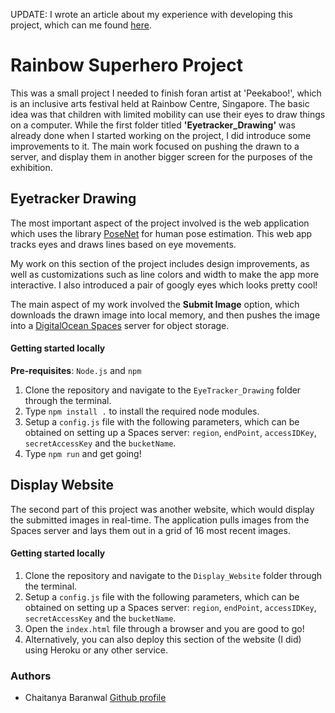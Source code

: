 UPDATE: I wrote an article about my experience with developing this project, which can me found [here](https://medium.com/swlh/my-experience-with-using-digitalocean-spaces-in-javascript-1669abf66fb6).

# Rainbow Superhero Project

This was a small project I needed to finish foran artist at 'Peekaboo!', which is an inclusive arts festival held at Rainbow Centre, Singapore. The basic idea was that children with limited mobility can use their eyes to draw things on a computer. While the first folder titled **'Eyetracker_Drawing'** was already done when I started working on the project, I did introduce some improvements to it. The main work focused on pushing the drawn to a server, and display them in another bigger screen for the purposes of the exhibition.

## Eyetracker Drawing

The most important aspect of the project involved is the web application which uses the library [PoseNet](https://ml5js.org/docs/posenet-webcam) for human pose estimation. This web app tracks eyes and draws lines based on eye movements. 

My work on this section of the project includes design improvements, as well as customizations such as line colors and width to make the app more interactive. I also introduced a pair of googly eyes which looks pretty cool! 

The main aspect of my work involved the **Submit Image** option, which downloads the drawn image into local memory, and then pushes the image into a [DigitalOcean Spaces](https://www.digitalocean.com/products/spaces/) server for object storage. 

#### Getting started locally

**Pre-requisites**: `Node.js` and `npm`

1. Clone the repository and navigate to the `EyeTracker_Drawing` folder through the terminal.
2. Type `npm install .` to install the required node modules.
3. Setup a `config.js` file with the following parameters, which can be obtained on setting up a Spaces server: `region`, `endPoint`, `accessIDKey`, `secretAccessKey` and the `bucketName`.
4. Type `npm run` and get going!

## Display Website

The second part of this project was another website, which would display the submitted images in real-time. The application pulls images from the Spaces server and lays them out in a grid of 16 most recent images.

#### Getting started locally

1. Clone the repository and navigate to the `Display_Website` folder through the terminal.
2. Setup a `config.js` file with the following parameters, which can be obtained on setting up a Spaces server: `region`, `endPoint`, `accessIDKey`, `secretAccessKey` and the `bucketName`.
3. Open the `index.html` file through a browser and you are good to go!
4. Alternatively, you can also deploy this section of the website (I did) using Heroku or any other service.

### Authors

* Chaitanya Baranwal [Github profile](https://github.com/chaitanyabaranwal)

